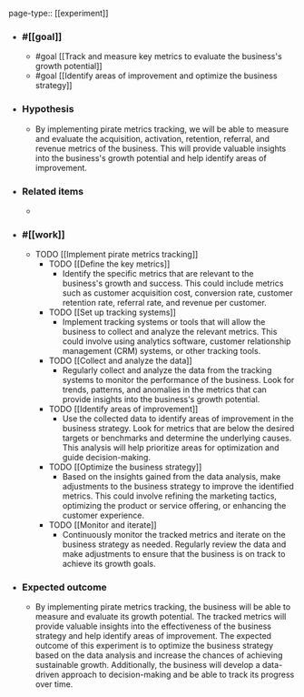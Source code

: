 page-type:: [[experiment]]



  - ### #[[goal]]
    - #goal [[Track and measure key metrics to evaluate the business's growth potential]]
    - #goal [[Identify areas of improvement and optimize the business strategy]]
  - ### Hypothesis
    - By implementing pirate metrics tracking, we will be able to measure and evaluate the acquisition, activation, retention, referral, and revenue metrics of the business. This will provide valuable insights into the business's growth potential and help identify areas of improvement.
  - ### Related items
    - 
  - ### #[[work]]
    - TODO [[Implement pirate metrics tracking]]
      - TODO [[Define the key metrics]]
        - Identify the specific metrics that are relevant to the business's growth and success. This could include metrics such as customer acquisition cost, conversion rate, customer retention rate, referral rate, and revenue per customer.
      - TODO [[Set up tracking systems]]
        - Implement tracking systems or tools that will allow the business to collect and analyze the relevant metrics. This could involve using analytics software, customer relationship management (CRM) systems, or other tracking tools.
      - TODO [[Collect and analyze the data]]
        - Regularly collect and analyze the data from the tracking systems to monitor the performance of the business. Look for trends, patterns, and anomalies in the metrics that can provide insights into the business's growth potential.
      - TODO [[Identify areas of improvement]]
        - Use the collected data to identify areas of improvement in the business strategy. Look for metrics that are below the desired targets or benchmarks and determine the underlying causes. This analysis will help prioritize areas for optimization and guide decision-making.
      - TODO [[Optimize the business strategy]]
        - Based on the insights gained from the data analysis, make adjustments to the business strategy to improve the identified metrics. This could involve refining the marketing tactics, optimizing the product or service offering, or enhancing the customer experience.
      - TODO [[Monitor and iterate]]
        - Continuously monitor the tracked metrics and iterate on the business strategy as needed. Regularly review the data and make adjustments to ensure that the business is on track to achieve its growth goals.
  - ### Expected outcome
    - By implementing pirate metrics tracking, the business will be able to measure and evaluate its growth potential. The tracked metrics will provide valuable insights into the effectiveness of the business strategy and help identify areas of improvement. The expected outcome of this experiment is to optimize the business strategy based on the data analysis and increase the chances of achieving sustainable growth. Additionally, the business will develop a data-driven approach to decision-making and be able to track its progress over time.

